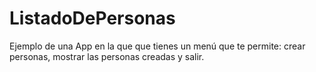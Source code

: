 # ListadoDePersonas
Ejemplo de una App en la que que tienes un menú que te permite: crear personas, mostrar las personas creadas y salir.
